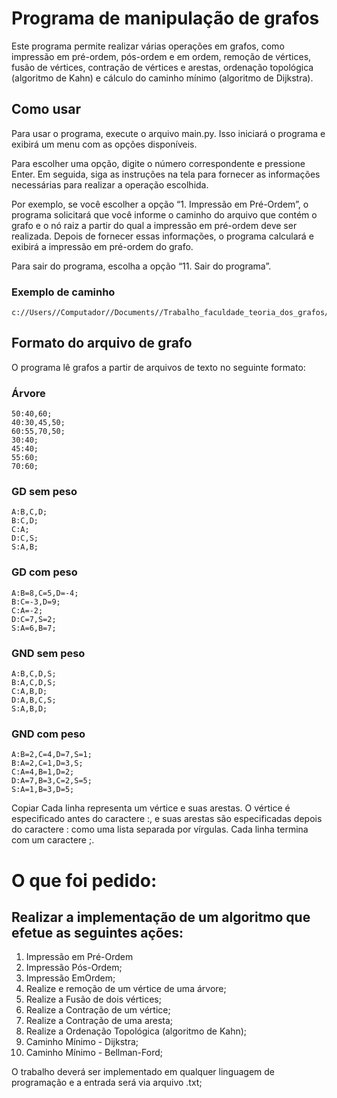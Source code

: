 # Programa de manipulação de grafos
Este programa permite realizar várias operações em grafos, como impressão em pré-ordem, pós-ordem e em ordem, remoção de vértices, fusão de vértices, contração de vértices e arestas, ordenação topológica (algoritmo de Kahn) e cálculo do caminho mínimo (algoritmo de Dijkstra).

## Como usar
Para usar o programa, execute o arquivo main.py. Isso iniciará o programa e exibirá um menu com as opções disponíveis.

Para escolher uma opção, digite o número correspondente e pressione Enter. Em seguida, siga as instruções na tela para fornecer as informações necessárias para realizar a operação escolhida.

Por exemplo, se você escolher a opção “1. Impressão em Pré-Ordem”, o programa solicitará que você informe o caminho do arquivo que contém o grafo e o nó raiz a partir do qual a impressão em pré-ordem deve ser realizada. Depois de fornecer essas informações, o programa calculará e exibirá a impressão em pré-ordem do grafo.

Para sair do programa, escolha a opção “11. Sair do programa”.

### Exemplo de caminho
```
c://Users//Computador//Documents//Trabalho_faculdade_teoria_dos_grafos//gra_arvore.txt
```

## Formato do arquivo de grafo
O programa lê grafos a partir de arquivos de texto no seguinte formato:

### Árvore

```
50:40,60;
40:30,45,50;
60:55,70,50;
30:40;
45:40;
55:60;
70:60;
```
### GD sem peso

```
A:B,C,D;
B:C,D;
C:A;
D:C,S;
S:A,B;
```
### GD com peso

```
A:B=8,C=5,D=-4;
B:C=-3,D=9;
C:A=-2;
D:C=7,S=2;
S:A=6,B=7;
```
### GND sem peso

```
A:B,C,D,S;
B:A,C,D,S;
C:A,B,D;
D:A,B,C,S;
S:A,B,D;
```
### GND com peso

```
A:B=2,C=4,D=7,S=1;
B:A=2,C=1,D=3,S;
C:A=4,B=1,D=2;
D:A=7,B=3,C=2,S=5;
S:A=1,B=3,D=5;
```


Copiar
Cada linha representa um vértice e suas arestas. O vértice é especificado antes do caractere :, e suas arestas são especificadas depois do caractere : como uma lista separada por vírgulas. Cada linha termina com um caractere ;.

# O que foi pedido:
## Realizar a implementação de um algoritmo que efetue as seguintes ações:
1. Impressão em Pré-Ordem
2. Impressão Pós-Ordem;
3. Impressão EmOrdem;
4. Realize e remoção de um vértice de uma árvore;
5. Realize a Fusão de dois vértices;
6. Realize a Contração de um vértice;
7. Realize a Contração de uma aresta;
8. Realize a Ordenação Topológica (algoritmo de Kahn);
9. Caminho Mínimo - Dijkstra;
10. Caminho Mínimo - Bellman-Ford;

O trabalho deverá ser implementado em qualquer linguagem de programação e a entrada será 
via arquivo .txt; 